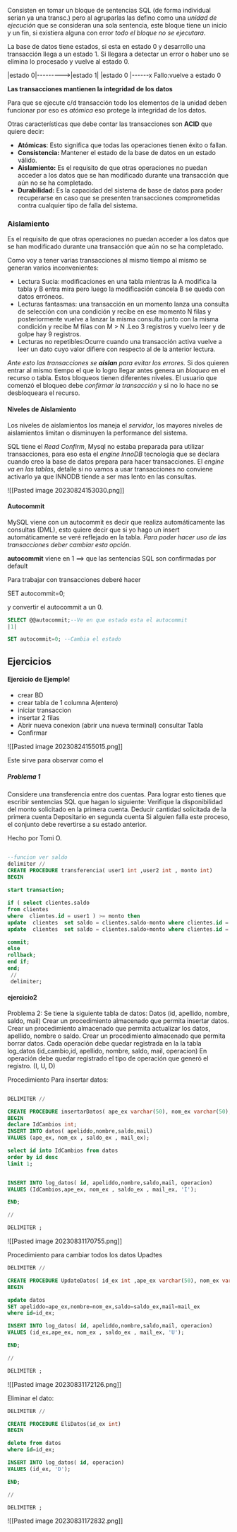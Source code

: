 Consisten en tomar un bloque de sentencias SQL (de forma individual serian ya una transc.) pero al agruparlas las defino como una _unidad de ejecución_ que se consideran una sola sentencia, este bloque tiene un inicio y un fin, si existiera alguna con error _todo el bloque no se ejecutara_. 

La base de datos tiene estados, si esta en estado 0 y desarrollo una transacción llega a un estado 1.  Si llegara a detectar un error  o haber uno se elimina lo procesado y vuelve al estado 0.  

|estado 0|--------->|estado 1|
|estado 0 |------x  Fallo:vuelve a estado 0

**Las transacciones mantienen la integridad de los datos**

Para que se ejecute c/d transacción todo los elementos de la unidad deben funcionar por eso es _atómica_ eso protege la integridad de los datos. 

Otras características que debe contar las transacciones son __ACID__ que quiere decir:
- **Atómicas**: Esto significa que todas las operaciones tienen éxito o fallan.
- **Consistencia:** Mantener el estado de la base de datos en un estado válido.
- **Aislamiento:** Es el requisito de que otras operaciones no puedan acceder a los datos que se han modificado durante una transacción que aún no se ha completado.
- **Durabilidad:** Es la capacidad del sistema de base de datos para poder recuperarse en caso que se presenten transacciones comprometidas contra cualquier tipo de falla del sistema.



### Aislamiento 
Es el requisito de que otras operaciones no puedan acceder a los datos que se han modificado durante una transacción que aún no se ha completado.

Como voy a tener varias transacciones al mismo tiempo al mismo se generan varios inconvenientes:  
- Lectura Sucia: modificaciones en una tabla mientras la A modifica la tabla y B entra mira pero luego la modificación cancela B se queda  con datos erróneos.
- Lecturas fantasmas: una transacción en un momento lanza una consulta de selección con una condición y recibe en ese momento N filas y posteriormente vuelve a lanzar la misma consulta junto con la misma condición y recibe M filas con M > N .Leo 3 registros y vuelvo leer y de golpe hay 9 registros.
- Lecturas no repetibles:Ocurre cuando una transacción activa vuelve a leer un dato cuyo valor difiere con respecto al de la anterior lectura.

_Ante esto las transacciones se **aíslan** para evitar los errores._ Si dos quieren entrar al mismo tiempo el que lo logro llegar antes genera un _bloqueo_ en el recurso o tabla. Estos bloqueos tienen diferentes niveles. El usuario que comenzó el bloqueo debe _confirmar la transacción_ y si no lo hace no se desbloqueara el recurso.

#### Niveles de Aislamiento
Los niveles de aislamientos los maneja el _servidor_, los mayores niveles de aislamientos limitan o disminuyen la performance del sistema.

SQL tiene el _Read Confirm_, Mysql no estaba preparada para utilizar transacciones, para eso esta el _engine InnoDB_ tecnología que se declara cuando creo la base de datos prepara para hacer transacciones. El _engine va en las tablas_, detalle si no vamos  a usar transacciones  no conviene activarlo ya que INNODB tiende a ser mas lento en las consultas. 

![[Pasted image 20230824153030.png]]

#### Autocommit

MySQL viene con un autocommit es decir que realiza automáticamente  las consultas (DML), esto quiere decir que si yo hago un insert automáticamente se veré reflejado en la tabla. _Para poder hacer uso de las transacciones deber cambiar esta opción._  

**autocommit** viene en 1 ==> que las sentencias SQL son confirmadas por default

Para trabajar con transacciones deberé hacer 

SET autocommit=0; 

y convertir el autocommit a un 0. 

```SQL
SELECT @@autocommit;--Ve en que estado esta el autocommit
|1|

SET autocommit=0; --Cambia el estado 

```


## Ejercicios 

#### Ejercicio de Ejemplo!
- crear BD
- crear tabla de 1 columna A(entero)
- iniciar transaccion
- insertar 2 filas 
- Abrir nueva conexion (abrir una nueva terminal) consultar Tabla 
- Confirmar 


![[Pasted image 20230824155015.png]]

Este sirve para observar como el 

##### Problema 1
Considere una transferencia entre dos cuentas. Para lograr esto tienes que escribir sentencias SQL que hagan lo siguiente: Verifique la disponibilidad del monto solicitado en la primera cuenta. Deducir cantidad solicitada de la primera cuenta Depositario en segunda cuenta Si alguien falla este proceso, el conjunto debe revertirse a su estado anterior.

Hecho por Tomi O.

```sql

--funcion ver saldo
delimiter //
CREATE PROCEDURE transferencia( user1 int ,user2 int , monto int)
BEGIN 
	
start transaction;

if ( select clientes.saldo 
from clientes  
where  clientes.id = user1 ) >= monto then
update  clientes  set saldo = clientes.saldo-monto where clientes.id = user1 ;
update  clientes  set saldo = clientes.saldo+monto where clientes.id = user2 ;

commit;
else
rollback;
end if;
end;
 //
 delimiter;

```







#### ejercicio2

Problema 2: Se tiene la siguiente tabla de datos: Datos (id, apellido, nombre, saldo, mail) Crear un procedimiento almacenado que permita insertar datos. Crear un procedimiento almacenado que permita actualizar los datos, apellido, nombre o saldo. Crear un procedimiento almacenado que permita borrar datos. Cada operación debe quedar registrada en la la tabla log_datos (id_cambio,id, apellido, nombre, saldo, mail, operacion) En operación debe quedar registrado el tipo de operación que generó el registro. (I, U, D)

Procedimiento Para insertar datos:

```sql

DELIMITER //

CREATE PROCEDURE insertarDatos( ape_ex varchar(50), nom_ex varchar(50), saldo_ex int, mail_ex varchar(50))
BEGIN
declare IdCambios int;
INSERT INTO datos( apeliddo,nombre,saldo,mail)
VALUES (ape_ex, nom_ex , saldo_ex , mail_ex);

select id into IdCambios from datos
order by id desc
limit 1;


INSERT INTO log_datos( id, apeliddo,nombre,saldo,mail, operacion)
VALUES (IdCambios,ape_ex, nom_ex , saldo_ex , mail_ex, 'I');

END;

//

DELIMITER ;
```


![[Pasted image 20230831170755.png]]

Procedimiento para cambiar  todos los datos Upadtes

```sql
DELIMITER //

CREATE PROCEDURE UpdateDatos( id_ex int ,ape_ex varchar(50), nom_ex varchar(50), saldo_ex int, mail_ex varchar(50))
BEGIN

update datos
SET apeliddo=ape_ex,nombre=nom_ex,saldo=saldo_ex,mail=mail_ex
where id=id_ex;

INSERT INTO log_datos( id, apeliddo,nombre,saldo,mail, operacion)
VALUES (id_ex,ape_ex, nom_ex , saldo_ex , mail_ex, 'U');

END;

//

DELIMITER ;

```


![[Pasted image 20230831172126.png]]


Eliminar el dato:

```sql
DELIMITER //

CREATE PROCEDURE EliDatos(id_ex int)
BEGIN

delete from datos
where id=id_ex;

INSERT INTO log_datos( id, operacion)
VALUES (id_ex, 'D');

END;

//

DELIMITER ;

```

![[Pasted image 20230831172832.png]]



